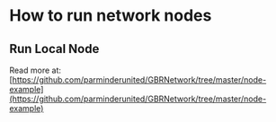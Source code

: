 # How to run network nodes

## Run Local Node

Read more at: [https://github.com/parminderunited/GBRNetwork/tree/master/node-example](https://github.com/parminderunited/GBRNetwork/tree/master/node-example)